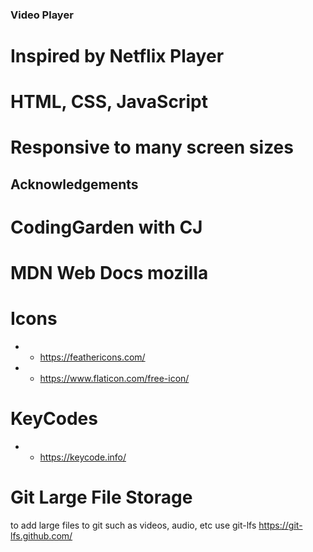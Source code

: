 ### Video Player
# Inspired by Netflix Player
# HTML, CSS, JavaScript
# Responsive to many screen sizes

## Acknowledgements
# CodingGarden with CJ
# MDN Web Docs mozilla
# Icons 
* - https://feathericons.com/
* - https://www.flaticon.com/free-icon/
# KeyCodes
* - https://keycode.info/

# Git Large File Storage
to add large files to git such as videos, audio, etc use git-lfs
https://git-lfs.github.com/